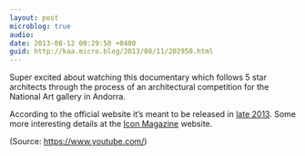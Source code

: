 ```yaml
---
layout: post
microblog: true
audio: 
date: 2013-08-12 00:29:50 +0400
guid: http://kaa.micro.blog/2013/08/11/202950.html
---
```

<p>Super excited about watching this documentary which follows 5 star architects through the process of an architectural competition for the National Art gallery in Andorra.</p>

<p>According to the official website it’s meant to be  released  in <a href="http://www.o-s-s.org/proyectos/competition/?lang=en&ant=227">late 2013</a>. Some more interesting details at the <a href="http://www.iconeye.com/news/architecture-latest-stories/feature-the-competition">Icon Magazine</a> website.</p><div class="attribution">(<span>Source:</span> <a href="https://www.youtube.com/">https://www.youtube.com/</a>)</div>
